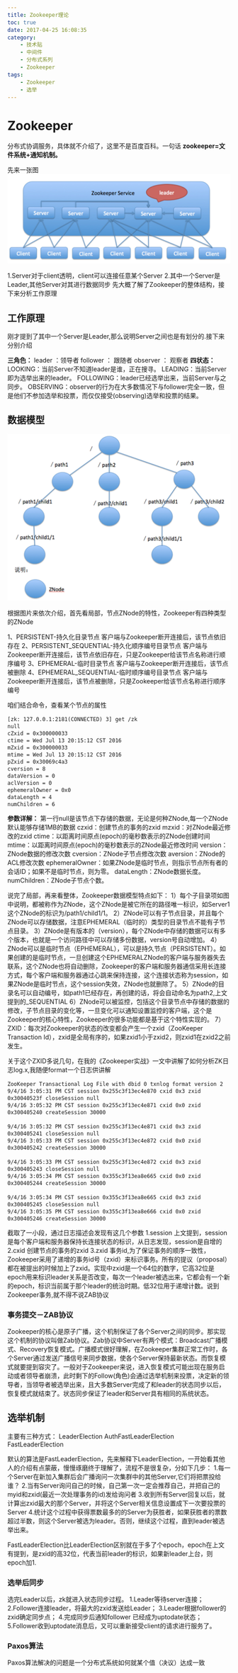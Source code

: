 ```yaml
---
title: Zookeeper理论
toc: true
date: 2017-04-25 16:08:35
category: 
	- 技术贴
	- 中间件
	- 分布式系列
	- Zookeeper
tags: 
    - Zookeeper   
    - 选举
---
```


# Zookeeper
分布式协调服务，具体就不介绍了，这里不是百度百科。一句话
**zookeeper=文件系统+通知机制。**

先来一张图
![Zookeeper工作流程图](/img/Zookeeper.jpg)
<!--more-->

1.Server对于client透明，client可以连接任意某个Server
2.其中一个Server是Leader,其他Server对其进行数据同步
先大概了解了Zookeeper的整体结构，接下来分析工作原理

## 工作原理
刚才提到了其中一个Server是Leader,那么说明Server之间也是有划分的.接下来分别介绍

**三角色：**
leader ：领导者
follower ： 跟随者
observer ： 观察者
**四状态：**
LOOKING：当前Server不知道leader是谁，正在搜寻。
LEADING：当前Server即为选举出来的leader。
FOLLOWING：leader已经选举出来，当前Server与之同步。
OBSERVING：observer的行为在大多数情况下与follower完全一致，但是他们不参加选举和投票，而仅仅接受(observing)选举和投票的结果。


## 数据模型
![Zookeeper数据模型](/img/zk-struct.jpg)

根据图片来依次介绍，首先看局部，节点ZNode的特性，Zookeeper有四种类型的ZNode 

1、PERSISTENT-持久化目录节点 
客户端与Zookeeper断开连接后，该节点依旧存在 
2、PERSISTENT_SEQUENTIAL-持久化顺序编号目录节点 
客户端与Zookeeper断开连接后，该节点依旧存在，只是Zookeeper给该节点名称进行顺序编号
3、EPHEMERAL-临时目录节点 
客户端与Zookeeper断开连接后，该节点被删除 
4、EPHEMERAL_SEQUENTIAL-临时顺序编号目录节点 
客户端与Zookeeper断开连接后，该节点被删除，只是Zookeeper给该节点名称进行顺序编号

咱们结合命令，查看某个节点的属性

```
[zk: 127.0.0.1:2181(CONNECTED) 3] get /zk
null
cZxid = 0x300000033
ctime = Wed Jul 13 20:15:12 CST 2016
mZxid = 0x300000033
mtime = Wed Jul 13 20:15:12 CST 2016
pZxid = 0x30069c4a3
cversion = 8
dataVersion = 0
aclVersion = 0
ephemeralOwner = 0x0
dataLength = 4
numChildren = 6
```

**参数详解：**
第一行null是该节点下存储的数据，无论是何种ZNode,每一个ZNode默认能够存储1MB的数据
czxid：创建节点的事务的zxid
mzxid：对ZNode最近修改的zxid
ctime：以距离时间原点(epoch)的毫秒数表示的ZNode创建时间
mtime：以距离时间原点(epoch)的毫秒数表示的ZNode最近修改时间
version：ZNode数据的修改次数
cversion：ZNode子节点修改次数
aversion：ZNode的ACL修改次数
ephemeralOwner：如果ZNode是临时节点，则指示节点所有者的会话ID；如果不是临时节点，则为零。
dataLength：ZNode数据长度。
numChildren：ZNode子节点个数。

说完了局部，再来看整体，Zookeeper数据模型特点如下：
1）每个子目录项如图中说明，都被称作为ZNode，这个ZNode是被它所在的路径唯一标识，如Server1这个ZNode的标识为/path1/child1/1。
2）ZNode可以有子节点目录，并且每个ZNode可以存储数据，注意EPHEMERAL（临时的）类型的目录节点不能有子节点目录。
3）ZNode是有版本的（version），每个ZNode中存储的数据可以有多个版本，也就是一个访问路径中可以存储多份数据，version号自动增加。
4）ZNode可以是临时节点（EPHEMERAL），可以是持久节点（PERSISTENT）。如果创建的是临时节点，一旦创建这个EPHEMERALZNode的客户端与服务器失去联系，这个ZNode也将自动删除，Zookeeper的客户端和服务器通信采用长连接方式，每个客户端和服务器通过心跳来保持连接，这个连接状态称为session，如果ZNode是临时节点，这个session失效，ZNode也就删除了。
5）ZNode的目录名可以自动编号，如path1已经存在，再创建的话，将会自动命名为path2,上文提到的_SEQUENTIAL
6）ZNode可以被监控，包括这个目录节点中存储的数据的修改，子节点目录的变化等，一旦变化可以通知设置监控的客户端，这个是Zookeeper的核心特性，Zookeeper的很多功能都是基于这个特性实现的。
7）ZXID：每次对Zookeeper的状态的改变都会产生一个zxid（ZooKeeper Transaction Id），zxid是全局有序的，如果zxid1小于zxid2，则zxid1在zxid2之前发生。

关于这个ZXID多说几句，在我的《Zookeeper实战》一文中讲解了如何分析ZK日志log.x,我随便format一个日志供讲解

```
ZooKeeper Transactional Log File with dbid 0 txnlog format version 2
9/4/16 3:05:31 PM CST session 0x255c3f13ec4e870 cxid 0x3 zxid 0x30040523f closeSession null
9/4/16 3:05:32 PM CST session 0x255c3f13ec4e871 cxid 0x0 zxid 0x300405240 createSession 30000

9/4/16 3:05:32 PM CST session 0x255c3f13ec4e871 cxid 0x3 zxid 0x300405241 closeSession null
9/4/16 3:05:33 PM CST session 0x255c3f13ec4e872 cxid 0x0 zxid 0x300405242 createSession 30000

9/4/16 3:05:33 PM CST session 0x255c3f13ec4e872 cxid 0x3 zxid 0x300405243 closeSession null
9/4/16 3:05:34 PM CST session 0x355c3f13ea8e665 cxid 0x0 zxid 0x300405244 createSession 30000

9/4/16 3:05:34 PM CST session 0x355c3f13ea8e665 cxid 0x3 zxid 0x300405245 closeSession null
9/4/16 3:05:35 PM CST session 0x355c3f13ea8e666 cxid 0x0 zxid 0x300405246 createSession 30000
```

截取了一小段，通过日志描述会发现有这几个参数
1.session
	上文提到，session是每个客户端和服务器保持长连接状态的标识，从日志发现，session是自增的
2.cxid
	创建节点的事务的zxid
3.zxid
	事务id,为了保证事务的顺序一致性，Zookeeper采用了递增的事务id号（zxid）来标识事务。所有的提议（proposal）都在被提出的时候加上了zxid。实现中zxid是一个64位的数字，它高32位是epoch用来标识leader关系是否改变，每次一个leader被选出来，它都会有一个新的epoch，标识当前属于那个leader的统治时期。低32位用于递增计数。说到Zookeeper事务,就不得不说ZAB协议

### 事务提交－ZAB协议
Zookeeper的核心是原子广播，这个机制保证了各个Server之间的同步。那实现这个机制的协议叫做Zab协议。Zab协议中Server有两个模式：Broadcast广播模式、Recovery恢复模式。广播模式很好理解，在Zookeeper集群正常工作时，各个Server通过发送广播信号来同步数据，使各个Server保持最新状态。而恢复模式就要提到容灾了。一般对于Zookeeper来说，进入恢复模式可能出现在服务启动或者领导者崩溃，此时剩下的Follow(角色)会通过选举机制来投票，决定新的领导者，当领导者被选举出来，且大多数Server完成了和leader的状态同步以后，恢复模式就结束了。状态同步保证了leader和Server具有相同的系统状态。

## 选举机制
主要有三种方式：
LeaderElection
AuthFastLeaderElection
FastLeaderElection

默认的算法是FastLeaderElection，先来解释下LeaderElection，一开始看其他人的介绍有点蒙蔽，慢慢琢磨终于理解了，流程不是很复杂，分如下几步：
1.每一个Server在新加入集群后会广播询问一次集群中的其他Server,它们将把票投给谁？
2.当有Server询问自己的时候，自己第一次一定会推荐自己，并把自己的myid和zxid(最近一次处理事务的id)发给询问者
3.收到所有Server回复以后，就计算出zxid最大的那个Server，并将这个Server相关信息设置成下一次要投票的Server
4.统计这个过程中获得票数最多的的Server为获胜者，如果获胜者的票数超过半数，则这个Server被选为leader。否则，继续这个过程，直到leader被选举出来。

FastLeaderElection比LeaderElection区别就在于多了个epoch，epoch在上文有提到，是zxid的高32位，代表当前leader的标识，如果新leader上台，则epoch加1.

### 选举后同步
选完Leader以后，zk就进入状态同步过程。
1.Leader等待server连接；
2.Follower连接leader，将最大的zxid发送给Leader；
3.Leader根据follower的zxid确定同步点；
4.完成同步后通知follower 已经成为uptodate状态；
5.Follower收到uptodate消息后，又可以重新接受client的请求进行服务了。

### Paxos算法
Paxos算法解决的问题是一个分布式系统如何就某个值（决议）达成一致